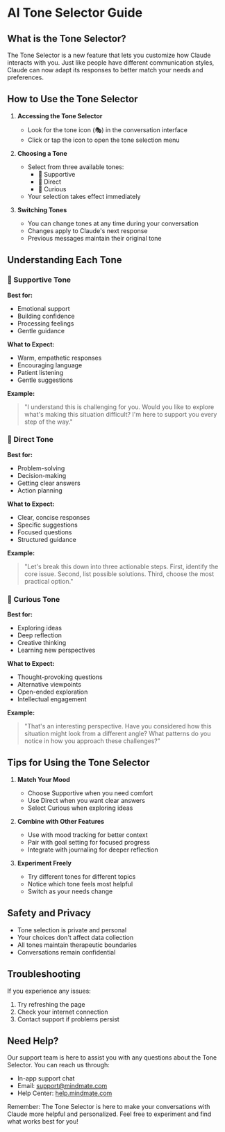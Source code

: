 # AI Tone Selector Guide

## What is the Tone Selector?

The Tone Selector is a new feature that lets you customize how Claude interacts with you. Just like people have different communication styles, Claude can now adapt its responses to better match your needs and preferences.

## How to Use the Tone Selector

1. **Accessing the Tone Selector**
   - Look for the tone icon (🎭) in the conversation interface
   - Click or tap the icon to open the tone selection menu

2. **Choosing a Tone**
   - Select from three available tones:
     - 🤗 Supportive
     - 🎯 Direct
     - 🤔 Curious
   - Your selection takes effect immediately

3. **Switching Tones**
   - You can change tones at any time during your conversation
   - Changes apply to Claude's next response
   - Previous messages maintain their original tone

## Understanding Each Tone

### 🤗 Supportive Tone
**Best for:**
- Emotional support
- Building confidence
- Processing feelings
- Gentle guidance

**What to Expect:**
- Warm, empathetic responses
- Encouraging language
- Patient listening
- Gentle suggestions

**Example:**
> "I understand this is challenging for you. Would you like to explore what's making this situation difficult? I'm here to support you every step of the way."

### 🎯 Direct Tone
**Best for:**
- Problem-solving
- Decision-making
- Getting clear answers
- Action planning

**What to Expect:**
- Clear, concise responses
- Specific suggestions
- Focused questions
- Structured guidance

**Example:**
> "Let's break this down into three actionable steps. First, identify the core issue. Second, list possible solutions. Third, choose the most practical option."

### 🤔 Curious Tone
**Best for:**
- Exploring ideas
- Deep reflection
- Creative thinking
- Learning new perspectives

**What to Expect:**
- Thought-provoking questions
- Alternative viewpoints
- Open-ended exploration
- Intellectual engagement

**Example:**
> "That's an interesting perspective. Have you considered how this situation might look from a different angle? What patterns do you notice in how you approach these challenges?"

## Tips for Using the Tone Selector

1. **Match Your Mood**
   - Choose Supportive when you need comfort
   - Use Direct when you want clear answers
   - Select Curious when exploring ideas

2. **Combine with Other Features**
   - Use with mood tracking for better context
   - Pair with goal setting for focused progress
   - Integrate with journaling for deeper reflection

3. **Experiment Freely**
   - Try different tones for different topics
   - Notice which tone feels most helpful
   - Switch as your needs change

## Safety and Privacy

- Tone selection is private and personal
- Your choices don't affect data collection
- All tones maintain therapeutic boundaries
- Conversations remain confidential

## Troubleshooting

If you experience any issues:
1. Try refreshing the page
2. Check your internet connection
3. Contact support if problems persist

## Need Help?

Our support team is here to assist you with any questions about the Tone Selector. You can reach us through:
- In-app support chat
- Email: support@mindmate.com
- Help Center: [help.mindmate.com](https://help.mindmate.com)

Remember: The Tone Selector is here to make your conversations with Claude more helpful and personalized. Feel free to experiment and find what works best for you! 